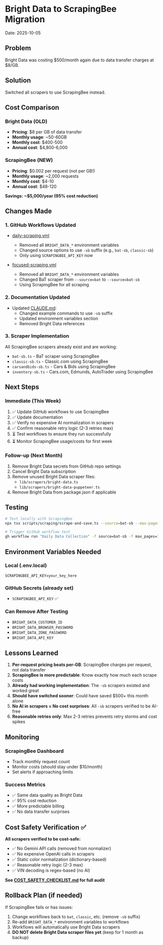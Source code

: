 # Bright Data to ScrapingBee Migration
Date: 2025-10-05

## Problem
Bright Data was costing $500/month again due to data transfer charges at $8/GB.

## Solution
Switched all scrapers to use ScrapingBee instead.

## Cost Comparison

### Bright Data (OLD)
- **Pricing**: $8 per GB of data transfer
- **Monthly usage**: ~50-60GB
- **Monthly cost**: $400-500
- **Annual cost**: $4,800-6,000

### ScrapingBee (NEW)
- **Pricing**: $0.002 per request (not per GB!)
- **Monthly usage**: ~2,000 requests
- **Monthly cost**: $4-10
- **Annual cost**: $48-120

**Savings: ~$5,000/year (95% cost reduction)**

## Changes Made

### 1. GitHub Workflows Updated
- [daily-scraping.yml](/.github/workflows/daily-scraping.yml)
  - Removed all `BRIGHT_DATA_*` environment variables
  - Changed source options to use `-sb` suffix (e.g., `bat-sb`, `classic-sb`)
  - Only using `SCRAPINGBEE_API_KEY` now

- [focused-scraping.yml](/.github/workflows/focused-scraping.yml)
  - Removed all `BRIGHT_DATA_*` environment variables
  - Changed BaT scraper from `--source=bat` to `--source=bat-sb`
  - Using ScrapingBee for all scraping

### 2. Documentation Updated
- Updated [CLAUDE.md](/CLAUDE.md):
  - Changed example commands to use `-sb` suffix
  - Updated environment variables section
  - Removed Bright Data references

### 3. Scraper Implementation
All ScrapingBee scrapers already exist and are working:
- `bat-sb.ts` - BaT scraper using ScrapingBee
- `classic-sb.ts` - Classic.com using ScrapingBee
- `carsandbids-sb.ts` - Cars & Bids using ScrapingBee
- `inventory-sb.ts` - Cars.com, Edmunds, AutoTrader using ScrapingBee

## Next Steps

### Immediate (This Week)
1. ✅ Update GitHub workflows to use ScrapingBee
2. ✅ Update documentation
3. ✅ Verify no expensive AI normalization in scrapers
4. ✅ Confirm reasonable retry logic (2-3 retries max)
5. ⏳ Test workflows to ensure they run successfully
6. ⏳ Monitor ScrapingBee usage/costs for first week

### Follow-up (Next Month)
1. Remove Bright Data secrets from GitHub repo settings
2. Cancel Bright Data subscription
3. Remove unused Bright Data scraper files:
   - `lib/scrapers/bright-data.ts`
   - `lib/scrapers/bright-data-puppeteer.ts`
4. Remove Bright Data from package.json if applicable

## Testing
```bash
# Test locally with ScrapingBee
npx tsx scripts/scraping/scrape-and-save.ts --source=bat-sb --max-pages=1

# Trigger GitHub workflow test
gh workflow run "Daily Data Collection" -f source=bat-sb -f max_pages=1
```

## Environment Variables Needed

### Local (.env.local)
```
SCRAPINGBEE_API_KEY=your_key_here
```

### GitHub Secrets (already set)
- `SCRAPINGBEE_API_KEY` ✅

### Can Remove After Testing
- `BRIGHT_DATA_CUSTOMER_ID`
- `BRIGHT_DATA_BROWSER_PASSWORD`
- `BRIGHT_DATA_ZONE_PASSWORD`
- `BRIGHT_DATA_API_KEY`

## Lessons Learned

1. **Per-request pricing beats per-GB**: ScrapingBee charges per request, not data transfer
2. **ScrapingBee is more predictable**: Know exactly how much each scrape costs
3. **Already had working implementation**: The `-sb` scrapers existed and worked great
4. **Should have switched sooner**: Could have saved $500+ this month alone
5. **No AI in scrapers = No cost surprises**: All `-sb` scrapers verified to be AI-free
6. **Reasonable retries only**: Max 2-3 retries prevents retry storms and cost spikes

## Monitoring

### ScrapingBee Dashboard
- Track monthly request count
- Monitor costs (should stay under $10/month)
- Set alerts if approaching limits

### Success Metrics
- ✅ Same data quality as Bright Data
- ✅ 95% cost reduction
- ✅ More predictable billing
- ✅ No data transfer surprises

## Cost Safety Verification ✅

**All scrapers verified to be cost-safe:**
- ✅ No Gemini API calls (removed from normalizer)
- ✅ No expensive OpenAI calls in scrapers
- ✅ Static color normalization (dictionary-based)
- ✅ Reasonable retry logic (2-3 max)
- ✅ VIN decoding is regex-based (no AI)

**See [COST_SAFETY_CHECKLIST.md](/COST_SAFETY_CHECKLIST.md) for full audit**

## Rollback Plan (if needed)
If ScrapingBee fails or has issues:
1. Change workflows back to `bat`, `classic`, etc. (remove `-sb` suffix)
2. Re-add `BRIGHT_DATA_*` environment variables to workflows
3. Workflows will automatically use Bright Data scrapers
4. **DO NOT delete Bright Data scraper files yet** (keep for 1 month as backup)
